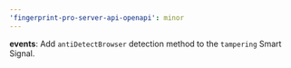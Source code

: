 ```yaml
---
'fingerprint-pro-server-api-openapi': minor
---
```


**events**: Add `antiDetectBrowser` detection method to the `tampering` Smart Signal.
